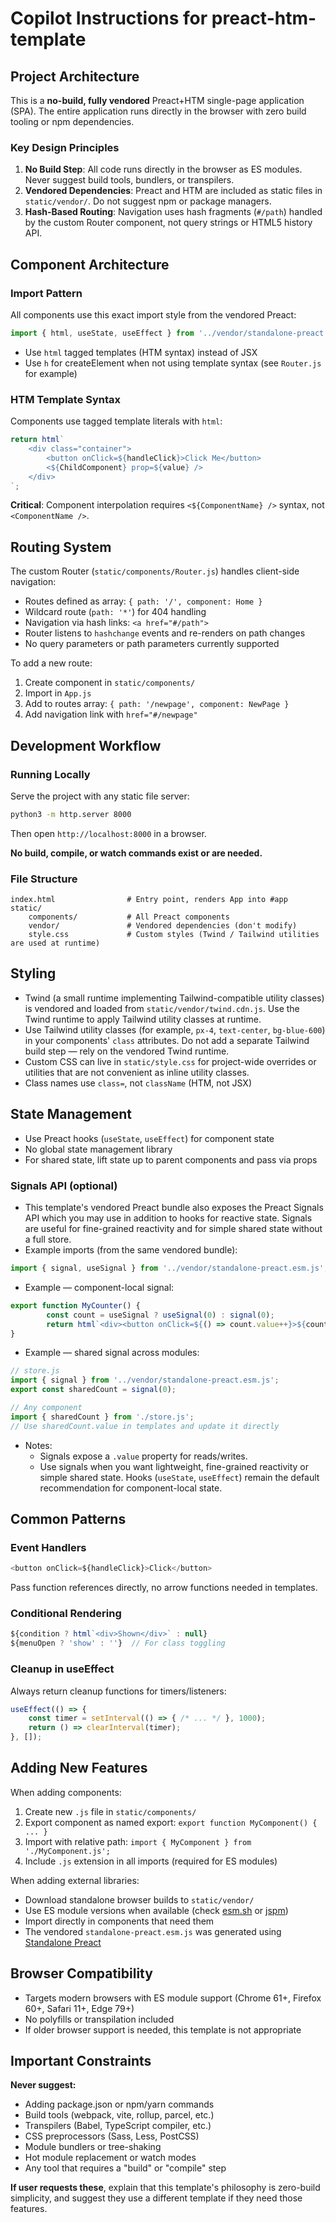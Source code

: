 # Copilot Instructions for preact-htm-template

## Project Architecture

This is a **no-build, fully vendored** Preact+HTM single-page application (SPA). The entire application runs directly in the browser with zero build tooling or npm dependencies.

### Key Design Principles

1. **No Build Step**: All code runs directly in the browser as ES modules. Never suggest build tools, bundlers, or transpilers.
2. **Vendored Dependencies**: Preact and HTM are included as static files in `static/vendor/`. Do not suggest npm or package managers.
3. **Hash-Based Routing**: Navigation uses hash fragments (`#/path`) handled by the custom Router component, not query strings or HTML5 history API.

## Component Architecture

### Import Pattern
All components use this exact import style from the vendored Preact:
```javascript
import { html, useState, useEffect } from '../vendor/standalone-preact.esm.js';
```

- Use `html` tagged templates (HTM syntax) instead of JSX
- Use `h` for createElement when not using template syntax (see `Router.js` for example)

### HTM Template Syntax
Components use tagged template literals with `html`:
```javascript
return html`
    <div class="container">
        <button onClick=${handleClick}>Click Me</button>
        <${ChildComponent} prop=${value} />
    </div>
`;
```

**Critical**: Component interpolation requires `<${ComponentName} />` syntax, not `<ComponentName />`.

## Routing System

The custom Router (`static/components/Router.js`) handles client-side navigation:

- Routes defined as array: `{ path: '/', component: Home }`
- Wildcard route (`path: '*'`) for 404 handling
- Navigation via hash links: `<a href="#/path">`
- Router listens to `hashchange` events and re-renders on path changes
- No query parameters or path parameters currently supported

To add a new route:
1. Create component in `static/components/`
2. Import in `App.js`
3. Add to routes array: `{ path: '/newpage', component: NewPage }`
4. Add navigation link with `href="#/newpage"`

## Development Workflow

### Running Locally
Serve the project with any static file server:
```bash
python3 -m http.server 8000
```
Then open `http://localhost:8000` in a browser.

**No build, compile, or watch commands exist or are needed.**

### File Structure
```
index.html                # Entry point, renders App into #app
static/
    components/           # All Preact components
    vendor/               # Vendored dependencies (don't modify)
    style.css             # Custom styles (Twind / Tailwind utilities are used at runtime)
```

## Styling

- Twind (a small runtime implementing Tailwind-compatible utility classes) is vendored and loaded from `static/vendor/twind.cdn.js`. Use the Twind runtime to apply Tailwind utility classes at runtime.
- Use Tailwind utility classes (for example, `px-4`, `text-center`, `bg-blue-600`) in your components' `class` attributes. Do not add a separate Tailwind build step — rely on the vendored Twind runtime.
- Custom CSS can live in `static/style.css` for project-wide overrides or utilities that are not convenient as inline utility classes.
- Class names use `class=`, not `className` (HTM, not JSX)

## State Management

- Use Preact hooks (`useState`, `useEffect`) for component state
- No global state management library
- For shared state, lift state up to parent components and pass via props

### Signals API (optional)

- This template's vendored Preact bundle also exposes the Preact Signals API which you may use in addition to hooks for reactive state. Signals are useful for fine-grained reactivity and for simple shared state without a full store.
- Example imports (from the same vendored bundle):
```javascript
import { signal, useSignal } from '../vendor/standalone-preact.esm.js';
```
- Example — component-local signal:
```javascript
export function MyCounter() {
        const count = useSignal ? useSignal(0) : signal(0);
        return html`<div><button onClick=${() => count.value++}>${count.value}</button></div>`;
}
```
- Example — shared signal across modules:
```javascript
// store.js
import { signal } from '../vendor/standalone-preact.esm.js';
export const sharedCount = signal(0);

// Any component
import { sharedCount } from './store.js';
// Use sharedCount.value in templates and update it directly
```
- Notes:
    - Signals expose a `.value` property for reads/writes.
    - Use signals when you want lightweight, fine-grained reactivity or simple shared state. Hooks (`useState`, `useEffect`) remain the default recommendation for component-local state.

## Common Patterns

### Event Handlers
```javascript
<button onClick=${handleClick}>Click</button>
```
Pass function references directly, no arrow functions needed in templates.

### Conditional Rendering
```javascript
${condition ? html`<div>Shown</div>` : null}
${menuOpen ? 'show' : ''}  // For class toggling
```

### Cleanup in useEffect
Always return cleanup functions for timers/listeners:
```javascript
useEffect(() => {
    const timer = setInterval(() => { /* ... */ }, 1000);
    return () => clearInterval(timer);
}, []);
```

## Adding New Features

When adding components:
1. Create new `.js` file in `static/components/`
2. Export component as named export: `export function MyComponent() { ... }`
3. Import with relative path: `import { MyComponent } from './MyComponent.js';`
4. Include `.js` extension in all imports (required for ES modules)

When adding external libraries:
- Download standalone browser builds to `static/vendor/`
- Use ES module versions when available (check [esm.sh](https://esm.sh/) or [jspm](https://jspm.org/))
- Import directly in components that need them
- The vendored `standalone-preact.esm.js` was generated using [Standalone Preact](https://standalonepreact.satge.net/)

## Browser Compatibility

- Targets modern browsers with ES module support (Chrome 61+, Firefox 60+, Safari 11+, Edge 79+)
- No polyfills or transpilation included
- If older browser support is needed, this template is not appropriate

## Important Constraints

**Never suggest:**
- Adding package.json or npm/yarn commands
- Build tools (webpack, vite, rollup, parcel, etc.)
- Transpilers (Babel, TypeScript compiler, etc.)
- CSS preprocessors (Sass, Less, PostCSS)
- Module bundlers or tree-shaking
- Hot module replacement or watch modes
- Any tool that requires a "build" or "compile" step

**If user requests these**, explain that this template's philosophy is zero-build simplicity, and suggest they use a different template if they need those features.
